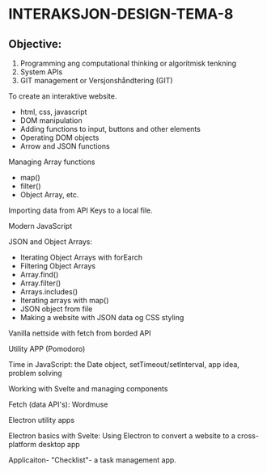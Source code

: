 # INTERAKSJON-DESIGN-TEMA-8
 
## Objective:


1. Programming ang computational thinking or algoritmisk tenkning
2. System APIs
3. GIT management or Versjonshåndtering (GIT)

To create an interaktive website.

- html, css, javascript
- DOM manipulation
- Adding functions to input, buttons and other elements
- Operating DOM objects
- Arrow and JSON functions

Managing Array functions

- map()
- filter()
- Object Array, etc.

Importing data from API Keys to a local file. 

Modern JavaScript

JSON and Object Arrays:

- Iterating Object Arrays with forEarch
- Filtering Object Arrays
- Array.find()
- Array.filter()
- Arrays.includes()
- Iterating arrays with map()
- JSON object from file
- Making a website with JSON data og CSS styling

Vanilla nettside with fetch from borded API

Utility APP (Pomodoro)

Time in JavaScript: the Date object, setTimeout/setInterval, app idea, problem solving

Working with Svelte and managing components

Fetch (data API's): Wordmuse

Electron utility apps

Electron basics with Svelte: Using Electron to convert a website to a cross-platform desktop app

Applicaiton- "Checklist"- a task management app.
